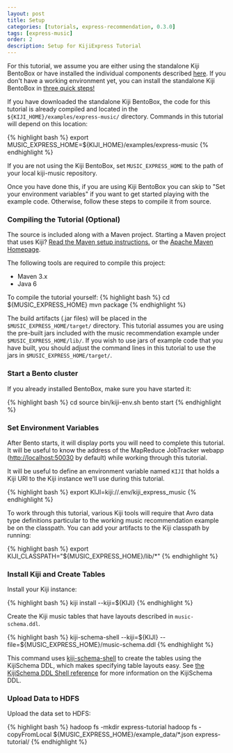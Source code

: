 ```yaml
---
layout: post
title: Setup
categories: [tutorials, express-recommendation, 0.3.0]
tags: [express-music]
order: 2
description: Setup for KijiExpress Tutorial
---
```


For this tutorial, we assume you are either using the standalone Kiji BentoBox or
have installed the individual components described [here](http://www.kiji.org/getstarted/).
If you don\'t have a working environment yet, you can install the standalone Kiji
BentoBox in [three quick steps!](http://www.kiji.org/#tryit)

If you have downloaded the standalone Kiji BentoBox, the code for this tutorial
is already compiled and located in the `${KIJI_HOME}/examples/express-music/` directory.
Commands in this tutorial will depend on this location:

<div class="userinput">
{% highlight bash %}
export MUSIC_EXPRESS_HOME=${KIJI_HOME}/examples/express-music
{% endhighlight %}
</div>

If you are not using the Kiji BentoBox, set `MUSIC_EXPRESS_HOME` to the path of your local
kiji-music repository.

Once you have done this, if you are using Kiji BentoBox you can skip to
"Set your environment variables" if you want to get started playing with the example code.
Otherwise, follow these steps to compile it from source.

### Compiling the Tutorial (Optional)

The source is included along with a Maven project. Starting a Maven project that uses Kiji?
[Read the Maven setup instructions.]({{site.kiji_url}}/get-started-with-maven) or
the [Apache Maven Homepage](http://maven.apache.org/).

The following tools are required to compile this project:
* Maven 3.x
* Java 6

To compile the tutorial yourself:
{% highlight bash %}
cd ${MUSIC_EXPRESS_HOME}
mvn package
{% endhighlight %}

The build artifacts (.jar files) will be placed in the `$MUSIC_EXPRESS_HOME/target/`
directory. This tutorial assumes you are using the pre-built jars included with
the music recommendation example under `$MUSIC_EXPRESS_HOME/lib/`. If you wish to
use jars of example code that you have built, you should adjust the command
lines in this tutorial to use the jars in `$MUSIC_EXPRESS_HOME/target/`.

### Start a Bento cluster

If you already installed BentoBox, make sure you have started it:

<div class="userinput">
{% highlight bash %}
cd <path/to/bento>
source bin/kiji-env.sh
bento start
{% endhighlight %}
</div>

### Set Environment Variables

After Bento starts, it will display ports you will need to complete this tutorial. It will be useful
to know the address of the MapReduce JobTracker webapp
([http://localhost:50030](http://localhost:50030) by default) while working through this tutorial.

It will be useful to define an environment variable named `KIJI` that holds a Kiji URI to the Kiji
instance we'll use during this tutorial.

<div class="userinput">
{% highlight bash %}
export KIJI=kiji://.env/kiji_express_music
{% endhighlight %}
</div>

To work through this tutorial, various Kiji tools will require that Avro data
type definitions particular to the working music recommendation example be on the
classpath. You can add your artifacts to the Kiji classpath by running:

<div class="userinput">
{% highlight bash %}
export KIJI_CLASSPATH="${MUSIC_EXPRESS_HOME}/lib/*"
{% endhighlight %}
</div>


### Install Kiji and Create Tables

Install your Kiji instance:

<div class="userinput">
{% highlight bash %}
kiji install --kiji=${KIJI}
{% endhighlight %}
</div>

Create the Kiji music tables that have layouts described in `music-schema.ddl`.

<div class="userinput">
{% highlight bash %}
kiji-schema-shell --kiji=${KIJI} --file=${MUSIC_EXPRESS_HOME}/music-schema.ddl
{% endhighlight %}
</div>

This command uses [kiji-schema-shell](https://github.com/kijiproject/kiji-schema-shell)
to create the tables using the KijiSchema DDL, which makes specifying table layouts easy.
See [the KijiSchema DDL Shell reference]({{site.userguide_schema_1_0_2}}/schema-shell-ddl-ref)
for more information on the KijiSchema DDL.

### Upload Data to HDFS

Upload the data set to HDFS:

<div class="userinput">
{% highlight bash %}
hadoop fs -mkdir express-tutorial
hadoop fs -copyFromLocal ${MUSIC_EXPRESS_HOME}/example_data/*.json express-tutorial/
{% endhighlight %}
</div>
